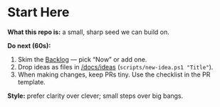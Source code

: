 # Start Here

**What this repo is:** a small, sharp seed we can build on.

**Do next (60s):**
1. Skim the [Backlog](backlog/TODO.md) — pick “Now” or add one.
2. Drop ideas as files in [/docs/ideas](ideas/README.md) (`scripts/new-idea.ps1 "Title"`).
3. When making changes, keep PRs tiny. Use the checklist in the PR template.

**Style:** prefer clarity over clever; small steps over big bangs.